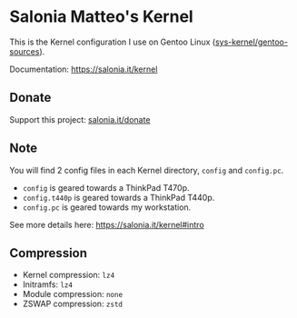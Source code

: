 # Salonia Matteo's Kernel
This is the Kernel configuration I use on Gentoo Linux
([sys-kernel/gentoo-sources](https://packages.gentoo.org/packages/sys-kernel/gentoo-sources)).

Documentation: https://salonia.it/kernel

## Donate
Support this project: [salonia.it/donate](https://salonia.it/donate)

## Note
You will find 2 config files in each Kernel directory, `config` and `config.pc`.

- `config` is geared towards a ThinkPad T470p.
- `config.t440p` is geared towards a ThinkPad T440p.
- `config.pc` is geared towards my workstation.

See more details here: https://salonia.it/kernel#intro

## Compression
- Kernel compression: `lz4`
- Initramfs:          `lz4`
- Module compression: `none`
- ZSWAP compression:  `zstd`
